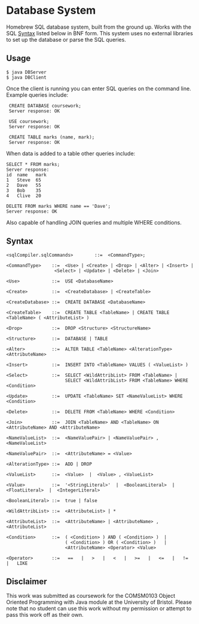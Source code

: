 # Database System 

Homebrew SQL database system, built from the ground up. Works with the SQL [Syntax](#syntax) listed below in BNF form. This system uses no external libraries to set up the database or parse the SQL queries. 

## Usage
    $ java DBServer
    $ java DBClient 
    
Once the client is running you can enter SQL queries on the command line. Example queries include: 
    
     CREATE DATABASE coursework;
     Server response: OK
     
     USE coursework;
     Server response: OK
     
     CREATE TABLE marks (name, mark);
     Server response: OK
    
When data is added to a table other queries include: 
    
    SELECT * FROM marks;
    Server response:
    id  name   mark
    1   Steve  65
    2   Dave   55
    3   Bob    35
    4   Clive  20
    
    DELETE FROM marks WHERE name == 'Dave';
    Server response: OK

Also capable of handling JOIN queries and multiple WHERE conditions.

## Syntax 
    <sqlCompiler.sqlCommands>        ::=  <CommandType>;

    <CommandType>    ::=  <Use> | <Create> | <Drop> | <Alter> | <Insert> |
                      <Select> | <Update> | <Delete> | <Join>

    <Use>            ::=  USE <DatabaseName>

    <Create>         ::=  <CreateDatabase> | <CreateTable>

    <CreateDatabase> ::=  CREATE DATABASE <DatabaseName>

    <CreateTable>    ::=  CREATE TABLE <TableName> | CREATE TABLE <TableName> ( <AttributeList> )

    <Drop>           ::=  DROP <Structure> <StructureName>

    <Structure>      ::=  DATABASE | TABLE

    <Alter>          ::=  ALTER TABLE <TableName> <AlterationType> <AttributeName>

    <Insert>         ::=  INSERT INTO <TableName> VALUES ( <ValueList> )

    <Select>         ::=  SELECT <WildAttribList> FROM <TableName> |
                          SELECT <WildAttribList> FROM <TableName> WHERE <Condition> 

    <Update>         ::=  UPDATE <TableName> SET <NameValueList> WHERE <Condition> 

    <Delete>         ::=  DELETE FROM <TableName> WHERE <Condition>

    <Join>           ::=  JOIN <TableName> AND <TableName> ON <AttributeName> AND <AttributeName>

    <NameValueList>  ::=  <NameValuePair> | <NameValuePair> , <NameValueList>

    <NameValuePair>  ::=  <AttributeName> = <Value>

    <AlterationType> ::=  ADD | DROP

    <ValueList>      ::=  <Value>  |  <Value> , <ValueList>

    <Value>          ::=  '<StringLiteral>'  |  <BooleanLiteral>  |  <FloatLiteral>  |  <IntegerLiteral>

    <BooleanLiteral> ::=  true | false

    <WildAttribList> ::=  <AttributeList> | *

    <AttributeList>  ::=  <AttributeName> | <AttributeName> , <AttributeList>

    <Condition>      ::=  ( <Condition> ) AND ( <Condition> )  |
                          ( <Condition> ) OR ( <Condition> )   |
                          <AttributeName> <Operator> <Value>

    <Operator>       ::=   ==   |   >   |   <   |   >=   |   <=   |   !=   |   LIKE
    
## Disclaimer
This work was submitted as coursework for the COMSM0103 Object Oriented Programming with Java module at the University of Bristol. Please note that no student can use this work without my permission or attempt to pass this work off as their own.
